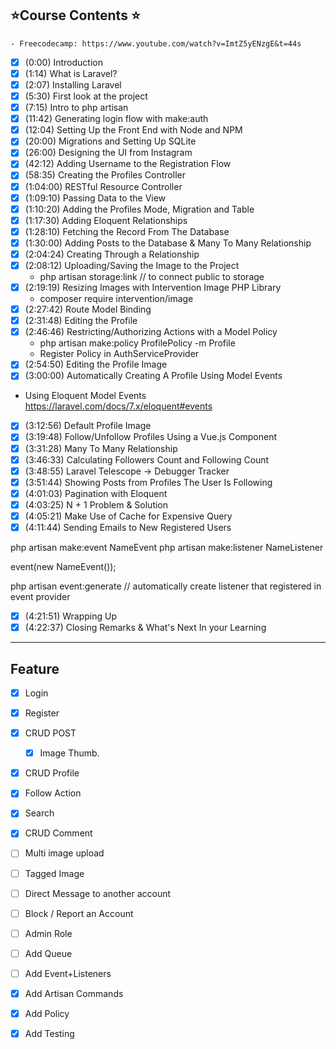 ## ⭐️Course Contents ⭐️
    - Freecodecamp: https://www.youtube.com/watch?v=ImtZ5yENzgE&t=44s
  
- [x] (0:00) Introduction
- [x] (1:14) What is Laravel?
- [x] (2:07) Installing Laravel
- [x] (5:30) First look at the project
- [x] (7:15) Intro to php artisan
- [x] (11:42) Generating login flow with make:auth
- [x] (12:04) Setting Up the Front End with Node and NPM
- [x] (20:00) Migrations and Setting Up SQLite
- [x] (26:00) Designing the UI from Instagram
- [x] (42:12) Adding Username to the Registration Flow
- [x] (58:35) Creating the Profiles Controller
- [x] (1:04:00) RESTful Resource Controller
- [x] (1:09:10) Passing Data to the View
- [x] (1:10:20) Adding the Profiles Mode, Migration and Table
- [x] (1:17:30) Adding Eloquent Relationships
- [x] (1:28:10) Fetching the Record From The Database
- [x] (1:30:00) Adding Posts to the Database & Many To Many Relationship
- [x] (2:04:24) Creating Through a Relationship
- [x] (2:08:12) Uploading/Saving the Image to the Project
    - php artisan storage:link // to connect public to storage
- [x] (2:19:19) Resizing Images with Intervention Image PHP Library
    - composer require intervention/image
- [x] (2:27:42) Route Model Binding
- [x] (2:31:48) Editing the Profile
- [x] (2:46:46) Restricting/Authorizing Actions with a Model Policy
    - php artisan make:policy ProfilePolicy -m Profile
    - Register Policy in AuthServiceProvider
- [x] (2:54:50) Editing the Profile Image
- [x] (3:00:00) Automatically Creating A Profile Using Model Events
 - Using Eloquent Model Events https://laravel.com/docs/7.x/eloquent#events
- [x] (3:12:56) Default Profile Image
- [x] (3:19:48) Follow/Unfollow Profiles Using a Vue.js Component
- [x] (3:31:28) Many To Many Relationship
- [x] (3:46:33) Calculating Followers Count and Following Count
- [x] (3:48:55) Laravel Telescope
   -> Debugger Tracker
- [x] (3:51:44) Showing Posts from Profiles The User Is Following
- [x] (4:01:03) Pagination with Eloquent
- [x] (4:03:25) N + 1 Problem & Solution
- [x] (4:05:21) Make Use of Cache for Expensive Query
- [x] (4:11:44) Sending Emails to New Registered Users

php artisan make:event NameEvent
php artisan make:listener NameListener

event(new NameEvent());

php artisan event:generate // automatically create listener that registered in event provider

- [x] (4:21:51) Wrapping Up
- [x] (4:22:37) Closing Remarks & What's Next In your Learning
-----------------

## Feature
- [x] Login 
- [x] Register
- [x] CRUD POST 
  - [x] Image Thumb.
- [x] CRUD Profile
- [x] Follow Action
- [x] Search 
- [x] CRUD Comment 
- [ ] Multi image upload
- [ ] Tagged Image
- [ ] Direct Message to another account
- [ ] Block / Report an Account
- [ ] Admin Role

- [ ] Add Queue 
- [ ] Add Event+Listeners
- [x] Add Artisan Commands
- [x] Add Policy
- [x] Add Testing
